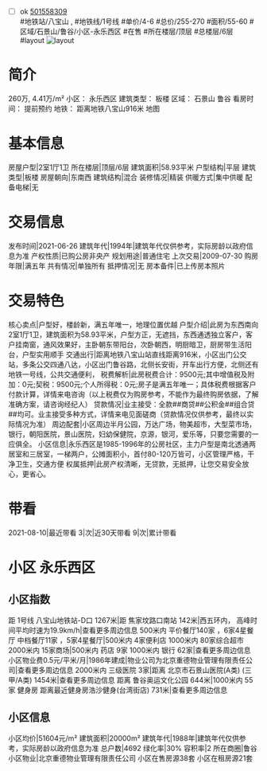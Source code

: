 - [ ] ok [501558309](https://bj.5i5j.com/ershoufang/501558309.html)  
 #地铁站/八宝山 ,  #地铁线/1号线
#单价/4-6 #总价/255-270 #面积/55-60   #区域/石景山/鲁谷/小区-永乐西区 #在售 #所在楼层/顶层 #总楼层/6层 #layout 
![layout](http://image2a.5i5j.com/bdir/layout/a9ba250c3a064483b56a54ea306e365d.jpg_P5.jpg) 
# 简介 
 260万,  4.41万/m² 
小区： 永乐西区
建筑类型： 板楼
区域： 石景山 鲁谷
看房时间： 提前预约
地铁： 距离地铁八宝山916米 地图
# 基本信息 
 房屋户型|2室1厅1卫
所在楼层|顶层/6层
建筑面积|58.93平米
户型结构|平层
建筑类型|板楼
房屋朝向|东南西
建筑结构|混合
装修情况|精装
供暖方式|集中供暖
配备电梯|无
# 交易信息 
 发布时间|2021-06-26
建筑年代|1994年|建筑年代仅供参考，实际房龄以政府信息为准
产权性质|已购公房非央产
规划用途|普通住宅
上次交易|2009-07-30
购房年限|满五年
共有情况|单独所有
抵押情况|无
房本备件|已上传房本照片
# 交易特色 
 核心卖点|户型好，楼龄新，满五年唯一，地理位置优越
户型介绍|此房为东西南向2室1厅1卫，建筑面积为58.93平米，户型方正，无遮挡，东西通透独立客户，客户挂南窗，通风效果好，主卧朝东带阳台，次卧朝西，明厨暗卫，厨房带生活阳台，户型实用顺手
交通出行|距离地铁八宝山站直线距离916米，小区出门公交站，多条公交四通八达，小区出门鲁谷路，北侧长安街，开车出行方便，北侧还有地铁一号线，公共交通便利，
税费解析|此房税费合计：9500元;其中增值税及附加：0元;契税：9500元;个人所得税：0元;房子是满五年唯一；具体税费根据客户付款计算，详情来电咨询（以上税费仅为购房参考，不能作为最终购房依据，了解准确方案，请咨询经纪人）
贷款情况|业主接受：全款##商贷##公积金##组合贷##均可。业主接受多种方式，详情来电见面磋商（贷款情况仅供参考，最终以实际情况为准）
周边配套|小区周边半月公园，万达广场，物美超市，大型菜市场，银行，朝阳医院，景山医院，妇幼保健院，京源，银河，爱乐等，只要您需要的一应俱全。
小区信息|永乐西区是1985-1996年的公房社区，主力户型是南北透通两居室和三居室，一梯两户，公摊面积小，首付80-120万皆可，小区管理严格，干净卫生，交通方便
权属抵押|此房产权清晰，无贷款，无抵押，让您交易安全放心，更省心。
# 带看 
 2021-08-10|最近带看	 3|次|近30天带看	 9|次|累计带看
# 小区 永乐西区
## 小区指数 
 距 1号线 八宝山地铁站-D口 1267米|距 焦家坟路口南站 142米|西五环内， 高峰时间平均时速为19.9km/h|查看更多周边信息
500米内 平价餐厅140家 ，6家4星餐厅
中档餐厅11家 ，5家4星餐厅|500米内 4家便利店
1000米内 80家综合超市
2000米内 15家商场|500米内 药店 9家
1000米内 银行 62家|查看更多周边信息
小区物业费0.5元/平米/月|1986年建成|物业公司为北京重德物业管理有限责任公司|查看更多周边信息
2000米内 三级医院 3家|距离 北京市石景山医院(A类) (三甲/A类) 1454米|查看更多周边信息
距离 鲁谷奥运文化公园 644米|1000米内 55家 健身房
距离最近健身房浩沙健身(台湾街店) 731米|查看更多周边信息
## 小区信息 
 小区均价|51604元/m²
建筑面积|20000m²
建筑年代|1988年|建筑年代仅供参考，实际房龄以政府信息为准
总户数|4692
绿化率|30%
容积率|2
所在商圈|鲁谷
小区物业|北京重德物业管理有限责任公司
小区在售房源38套
小区在租房源21套
